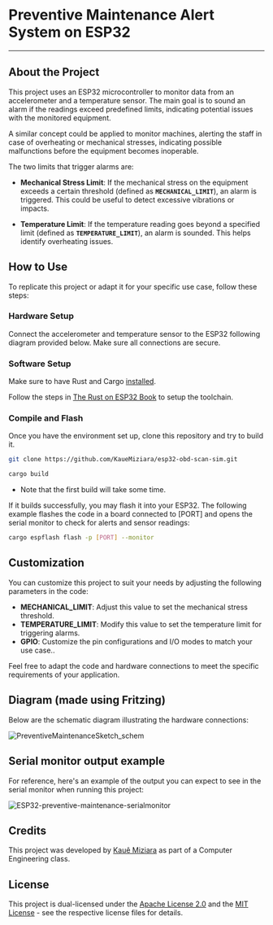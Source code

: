 # Preventive Maintenance Alert System on ESP32
---

## About the Project
This project uses an ESP32 microcontroller to monitor data from an accelerometer and a temperature sensor.
The main goal is to sound an alarm if the readings exceed predefined limits, indicating potential issues with the monitored equipment.

A similar concept could be applied to monitor machines, alerting the staff in case of overheating or mechanical stresses, indicating possible malfunctions before
the equipment becomes inoperable.  

The two limits that trigger alarms are:

- **Mechanical Stress Limit**: If the mechanical stress on the equipment exceeds a certain threshold (defined as **```MECHANICAL_LIMIT```**), an alarm is triggered. This could be useful to detect excessive vibrations or impacts.

- **Temperature Limit**: If the temperature reading goes beyond a specified limit (defined as **```TEMPERATURE_LIMIT```**), an alarm is sounded. This helps identify overheating issues.

## How to Use
To replicate this project or adapt it for your specific use case, follow these steps:

### Hardware Setup
Connect the accelerometer and temperature sensor to the ESP32 following diagram provided below.
Make sure all connections are secure.

### Software Setup
Make sure to have Rust and Cargo [installed](https://www.rust-lang.org/tools/install).

Follow the steps in [The Rust on ESP32 Book](https://esp-rs.github.io/book/) to setup the toolchain.

### Compile and Flash
Once you have the environment set up, clone this repository and try to build it.

```bash
git clone https://github.com/KaueMiziara/esp32-obd-scan-sim.git

cargo build
```

- Note that the first build will take some time.

If it builds successfully, you may flash it into your ESP32.
The following example flashes the code in a board connected to [PORT] and opens the serial monitor to check for alerts and sensor readings:

```bash
cargo espflash flash -p [PORT] --monitor
```

## Customization
You can customize this project to suit your needs by adjusting the following parameters in the code:

- **MECHANICAL_LIMIT**: Adjust this value to set the mechanical stress threshold.
- **TEMPERATURE_LIMIT**: Modify this value to set the temperature limit for triggering alarms.
- **GPIO**: Customize the pin configurations and I/O modes to match your use case..

Feel free to adapt the code and hardware connections to meet the specific requirements of your application.

## Diagram (made using Fritzing)
Below are the schematic diagram illustrating the hardware connections:

![PreventiveMaintenanceSketch_schem](https://github.com/KaueMiziara/rs-esp32-simple-preventive-maintenance-example/assets/119542829/4bbb3d78-836c-4b30-9927-61ade57e1f59)

## Serial monitor output example
For reference, here's an example of the output you can expect to see in the serial monitor when running this project:

![ESP32-preventive-maintenance-serialmonitor](https://github.com/KaueMiziara/rs-esp32-simple-preventive-maintenance-example/assets/119542829/af8d09ee-ff44-432c-b906-2138424c6258)

## Credits
This project was developed by [Kauê Miziara](https://linkedin.com/in/kauemiziara/) as part of a Computer Engineering class.

## License
This project is dual-licensed under the [Apache License 2.0](LICENSE-APACHE) and the [MIT License](LICENSE-MIT) - see the respective license files for details.
